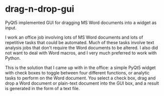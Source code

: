 # drag-n-drop-gui
PyQt5 implemented GUI for dragging MS Word documents into a widget as input.

I work an office job involving lots of MS Word documents and lots of repetitive tasks that could be automated. Much of these tasks involve text analysis jobs that don't require the Word documents to be altered. I also did not want to deal with Word macros, and I very much preferred to work with Python. 

This is the solution that I came up with in the office: a simple PyQt5 widget with check boxes to toggle between four different functions, or analytic tasks to perform on the Word document. You select a check box, drag and drop a Word document or plain-text document into the GUI box, and a result is generated in the form of a text file.
